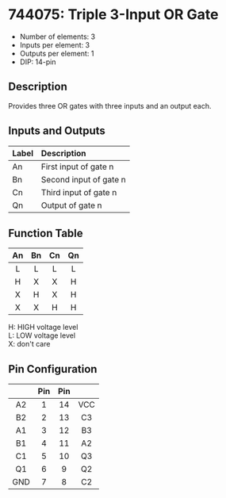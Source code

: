 # 744075: Triple 3-Input OR Gate

* Number of elements: 3
* Inputs per element: 3
* Outputs per element: 1
* DIP: 14-pin

## Description

Provides three OR gates with three inputs and an output each.

## Inputs and Outputs

| Label | Description            |
|:----- |:-----------------------|
| An    | First input of gate n  |
| Bn    | Second input of gate n |
| Cn    | Third input of gate n  |
| Qn    | Output of gate n       |

## Function Table

| An  | Bn  | Cn  | Qn  |
|:---:|:---:|:---:|:---:|
| L   | L   | L   | L   |
| H   | X   | X   | H   |
| X   | H   | X   | H   |
| X   | X   | H   | H   |

H: HIGH voltage level  
L: LOW voltage level  
X: don't care

## Pin Configuration

|     | Pin | Pin |     |
|:---:|:---:|:---:|:---:|
| A2  |   1 |  14 | VCC |
| B2  |   2 |  13 | C3  |
| A1  |   3 |  12 | B3  |
| B1  |   4 |  11 | A2  |
| C1  |   5 |  10 | Q3  |
| Q1  |   6 |   9 | Q2  |
| GND |   7 |   8 | C2  |

